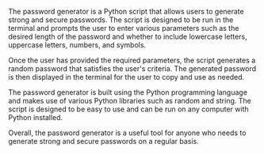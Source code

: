 The password generator is a Python script that allows users to generate strong and secure passwords. The script is designed to be run in the terminal and prompts the user to enter various parameters such as the desired length of the password and whether to include lowercase letters, uppercase letters, numbers, and symbols.

Once the user has provided the required parameters, the script generates a random password that satisfies the user's criteria. The generated password is then displayed in the terminal for the user to copy and use as needed.

The password generator is built using the Python programming language and makes use of various Python libraries such as random and string. The script is designed to be easy to use and can be run on any computer with Python installed.

Overall, the password generator is a useful tool for anyone who needs to generate strong and secure passwords on a regular basis.
